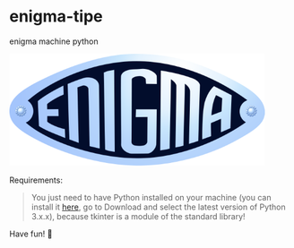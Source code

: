 # enigma-tipe

enigma machine python

![alt tag](https://github.com/omnitrogen/enigma/blob/master/enigma_logo_1.png)

Requirements:

>You just need to have Python installed on your machine (you can install it [here](https://www.python.org/), go to Download and select the latest version of Python 3.x.x), because tkinter is a module of the standard library!

Have fun! :panda_face:
